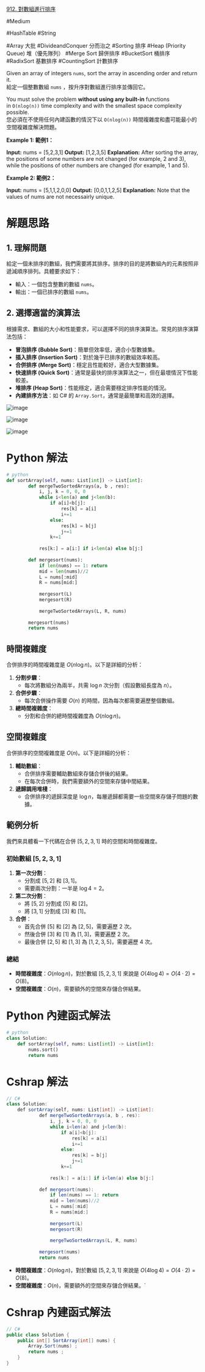 
[912. 對數組進行排序](https://leetcode.com/problems/sort-an-array/)

#Medium

#HashTable 
#String 

#Array
  大批
#DivideandConquer
  分而治之
#Sorting
  排序
#Heap (Priority Queue)
  堆（優先隊列）
#Merge Sort
  歸併排序
#BucketSort
  桶排序
#RadixSort
  基數排序
#CountingSort
  計數排序


Given an array of integers `nums`, sort the array in ascending order and return it.  
給定一個整數數組 `nums` ，按升序對數組進行排序並傳回它。

You must solve the problem **without using any built-in** functions in `O(nlog(n))` time complexity and with the smallest space complexity possible.  
您必須在不使用任何內建函數的情況下以 `O(nlog(n))` 時間複雜度和盡可能最小的空間複雜度解決問題。

**Example 1: 範例1：**

**Input:** nums = [5,2,3,1]
**Output:** [1,2,3,5]
**Explanation:** After sorting the array, the positions of some numbers are not changed (for example, 2 and 3), while the positions of other numbers are changed (for example, 1 and 5).

**Example 2: 範例2：**

**Input:** nums = [5,1,1,2,0,0]
**Output:** [0,0,1,1,2,5]
**Explanation:** Note that the values of nums are not necessairly unique.

# 解題思路

## 1. 理解問題

給定一個未排序的數組，我們需要將其排序。排序的目的是將數組內的元素按照非遞減順序排列。具體要求如下：

- 輸入：一個包含整數的數組 `nums`。
- 輸出：一個已排序的數組 `nums`。

## 2. 選擇適當的演算法

根據需求、數組的大小和性能要求，可以選擇不同的排序演算法。常見的排序演算法包括：

- **冒泡排序 (Bubble Sort)**：簡單但效率低，適合小型數據集。
- **插入排序 (Insertion Sort)**：對於幾乎已排序的數組效率較高。
- **合併排序 (Merge Sort)**：穩定且性能較好，適合大型數據集。
- **快速排序 (Quick Sort)**：通常是最快的排序演算法之一，但在最壞情況下性能較差。
- **堆排序 (Heap Sort)**：性能穩定，適合需要穩定排序性能的情況。
- **內建排序方法**：如 C# 的 `Array.Sort`，通常是最簡單和高效的選擇。



![image](https://github.com/user-attachments/assets/c9ff88f0-a82d-43c6-83a5-4405a06ba919)

![image](https://github.com/user-attachments/assets/56049d4a-ae66-4c6c-967f-30e8a680b114)

![image](https://github.com/user-attachments/assets/332e58e3-0673-4a7e-8d9f-974322590edf)



# Python 解法

```python
# python
def sortArray(self, nums: List[int]) -> List[int]:
        def mergeTwoSortedArrays(a, b , res):
            i, j, k = 0, 0, 0
            while i<len(a) and j<len(b):
                if a[i]<b[j]:
                    res[k] = a[i]
                    i+=1
                else:
                    res[k] = b[j]
                    j+=1
                k+=1
            
            res[k:] = a[i:] if i<len(a) else b[j:]
               
        def mergesort(nums):
            if len(nums) == 1: return
            mid = len(nums)//2
            L = nums[:mid]
            R = nums[mid:]
            
            mergesort(L)
            mergesort(R)
            
            mergeTwoSortedArrays(L, R, nums)
        
        mergesort(nums)
        return nums
```

## 時間複雜度

合併排序的時間複雜度是 $O(n \log n)$。以下是詳細的分析：

1. **分割步驟**：
   - 每次將數組分為兩半，共需 $\log n$ 次分割（假設數組長度為 $n$）。
2. **合併步驟**：
   - 每次合併操作需要 $O(n)$ 的時間，因為每次都需要遍歷整個數組。
3. **總時間複雜度**：
   - 分割和合併的總時間複雜度為 $O(n \log n)$。

## 空間複雜度

合併排序的空間複雜度是 $O(n)$。以下是詳細的分析：

1. **輔助數組**：
   - 合併排序需要輔助數組來存儲合併後的結果。
   - 在每次合併時，我們需要額外的空間來存儲中間結果。
2. **遞歸調用堆棧**：
   - 合併排序的遞歸深度是 $\log n$，每層遞歸都需要一些空間來存儲子問題的數據。

## 範例分析

我們來具體看一下代碼在合併 $[5, 2, 3, 1]$ 時的空間和時間複雜度。

### 初始數組 $[5, 2, 3, 1]$

1. **第一次分割**：
   - 分割成 $[5, 2]$ 和 $[3, 1]$。
   - 需要兩次分割：一半是 $\log 4 = 2$。
2. **第二次分割**：
   - 將 $[5, 2]$ 分割成 $[5]$ 和 $[2]$。
   - 將 $[3, 1]$ 分割成 $[3]$ 和 $[1]$。
3. **合併**：
   - 首先合併 $[5]$ 和 $[2]$ 為 $[2, 5]$，需要遍歷 2 次。
   - 然後合併 $[3]$ 和 $[1]$ 為 $[1, 3]$，需要遍歷 2 次。
   - 最後合併 $[2, 5]$ 和 $[1, 3]$ 為 $[1, 2, 3, 5]$，需要遍歷 4 次。

### 總結

- **時間複雜度**：$O(n \log n)$，對於數組 $[5, 2, 3, 1]$ 來說是 $O(4 \log 4) = O(4 \cdot 2) = O(8)$。
- **空間複雜度**：$O(n)$，需要額外的空間來存儲合併結果。


# Python 內建函式解法 
```python
# python
class Solution:
    def sortArray(self, nums: List[int]) -> List[int]:
        nums.sort()
        return nums
```

# Cshrap 解法

```C#
// C#
class Solution:
    def sortArray(self, nums: List[int]) -> List[int]:
            def mergeTwoSortedArrays(a, b , res):
                i, j, k = 0, 0, 0
                while i<len(a) and j<len(b):
                    if a[i]<b[j]:
                        res[k] = a[i]
                        i+=1
                    else:
                        res[k] = b[j]
                        j+=1
                    k+=1
                
                res[k:] = a[i:] if i<len(a) else b[j:]
                
            def mergesort(nums):
                if len(nums) == 1: return
                mid = len(nums)//2
                L = nums[:mid]
                R = nums[mid:]
                
                mergesort(L)
                mergesort(R)
                
                mergeTwoSortedArrays(L, R, nums)
            
            mergesort(nums)
            return nums        
```

- **時間複雜度**：$O(n \log n)$，對於數組 $[5, 2, 3, 1]$ 來說是 $O(4 \log 4) = O(4 \cdot 2) = O(8)$。
- **空間複雜度**：$O(n)$，需要額外的空間來存儲合併結果。`

# Cshrap 內建函式解法 
```C#
// C#
public class Solution {
    public int[] SortArray(int[] nums) {
        Array.Sort(nums) ;
        return nums ; 
    }
}
```

